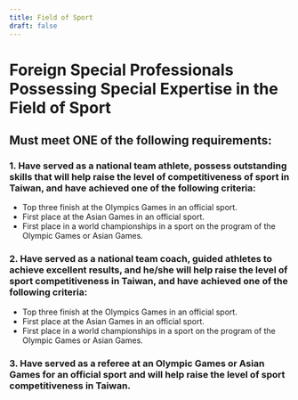 ```yaml
---
title: Field of Sport
draft: false
---
```

# Foreign Special Professionals Possessing Special Expertise in the Field of Sport

## Must meet **ONE** of the following requirements:

### 1. Have served as a national team athlete, possess outstanding skills that will help raise the level of competitiveness of sport in Taiwan, and have achieved one of the following criteria:

* Top three finish at the Olympics Games in an official sport.
* First place at the Asian Games in an official sport. 
* First place in a world championships in a sport on the program of the Olympic Games or Asian Games.

### 2. Have served as a national team coach, guided athletes to achieve excellent results, and he/she will help raise the level of sport competitiveness in Taiwan, and have achieved one of the following criteria:

* Top three finish at the Olympics Games in an official sport.
* First place at the Asian Games in an official sport. 
* First place in a world championships in a sport on the program of the Olympic Games or Asian Games.

### 3. Have served as a referee at an Olympic Games or Asian Games for an official sport and will help raise the level of sport competitiveness in Taiwan.